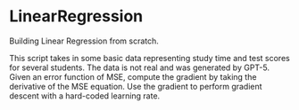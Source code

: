 # LinearRegression
Building Linear Regression from scratch.

This script takes in some basic data representing study time and test scores for several students. The data is not real and was generated by GPT-5. 
Given an error function of MSE, compute the gradient by taking the derivative of the MSE equation. Use the gradient to perform gradient descent with a hard-coded learning rate.
